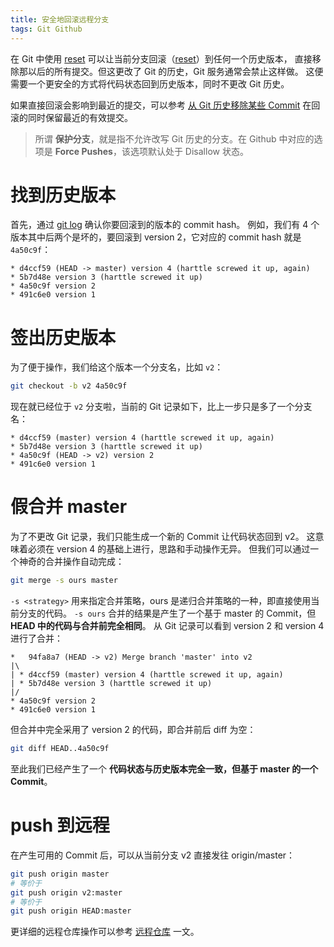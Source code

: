 ```yaml
---
title: 安全地回滚远程分支
tags: Git Github
---
```


在 Git 中使用 [reset][branch] 可以让当前分支回滚（[reset][branch]）到任何一个历史版本，
直接移除那以后的所有提交。但这更改了 Git 的历史，Git 服务通常会禁止这样做。
这便需要一个更安全的方式将代码状态回到历史版本，同时不更改 Git 历史。

如果直接回滚会影响到最近的提交，可以参考 [从 Git 历史移除某些 Commit](/2018/03/13/remove-certain-commits-from-history.html) 在回滚的同时保留最近的有效提交。

> 所谓 **保护分支**，就是指不允许改写 Git 历史的分支。在 Github 中对应的选项是 **Force Pushes**，该选项默认处于 Disallow 状态。

<!--more-->

# 找到历史版本

首先，通过 [git log][log] 确认你要回滚到的版本的 commit hash。
例如，我们有 4 个版本其中后两个是坏的，要回滚到 version 2，它对应的 commit hash 就是 `4a50c9f`：

```
* d4ccf59 (HEAD -> master) version 4 (harttle screwed it up, again)
* 5b7d48e version 3 (harttle screwed it up)
* 4a50c9f version 2
* 491c6e0 version 1
```

# 签出历史版本

为了便于操作，我们给这个版本一个分支名，比如 `v2`：

```bash
git checkout -b v2 4a50c9f
```

现在就已经位于 `v2` 分支啦，当前的 Git 记录如下，比上一步只是多了一个分支名：

```
* d4ccf59 (master) version 4 (harttle screwed it up, again)
* 5b7d48e version 3 (harttle screwed it up)
* 4a50c9f (HEAD -> v2) version 2
* 491c6e0 version 1
```

# 假合并 master

为了不更改 Git 记录，我们只能生成一个新的 Commit 让代码状态回到 v2。
这意味着必须在 version 4 的基础上进行，思路和手动操作无异。
但我们可以通过一个神奇的合并操作自动完成：

```bash
git merge -s ours master
```

`-s <strategy>` 用来指定合并策略，ours 是递归合并策略的一种，即直接使用当前分支的代码。
`-s ours` 合并的结果是产生了一个基于 master 的 Commit，但 **HEAD 中的代码与合并前完全相同**。
从 Git 记录可以看到 version 2 和 version 4 进行了合并：

```
*   94fa8a7 (HEAD -> v2) Merge branch 'master' into v2
|\
| * d4ccf59 (master) version 4 (harttle screwed it up, again)
| * 5b7d48e version 3 (harttle screwed it up)
|/
* 4a50c9f version 2
* 491c6e0 version 1
```

但合并中完全采用了 version 2 的代码，即合并前后 diff 为空：

```bash
git diff HEAD..4a50c9f
```

至此我们已经产生了一个 **代码状态与历史版本完全一致，但基于 master 的一个 Commit**。

# push 到远程

在产生可用的 Commit 后，可以从当前分支 v2 直接发往 origin/master：

```bash
git push origin master
# 等价于
git push origin v2:master
# 等价于
git push origin HEAD:master
```

更详细的远程仓库操作可以参考 [远程仓库](/2016/09/05/git-workflow-remote.html) 一文。

[branch]: /2016/09/02/git-workflow-branch.html
[log]: /2016/09/06/git-workflow-log.html
